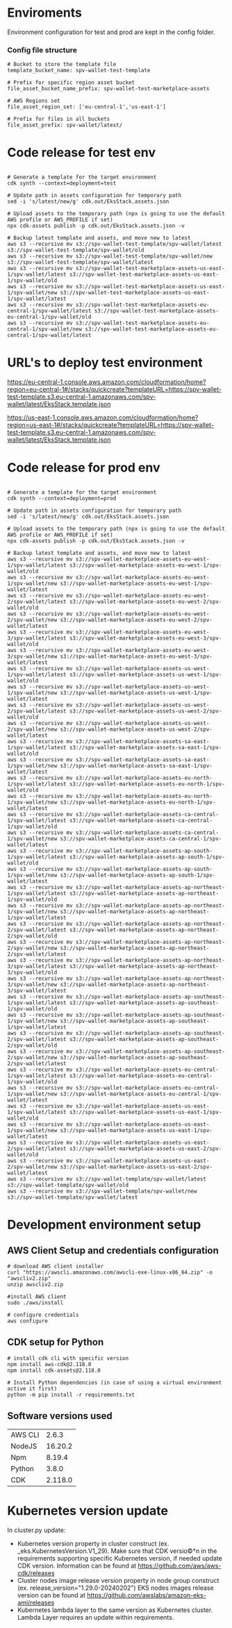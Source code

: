 # Enviroments

Environment configuration for test and prod are kept in the config folder.

### Config file structure

```
# Bucket to store the template file
template_bucket_name: spv-wallet-test-template  

# Prefix for specific region asset bucket
file_asset_bucket_name_prefix: spv-wallet-test-marketplace-assets 

# AWS Regions set
file_asset_region_set: ['eu-central-1','us-east-1']  

# Prefix for files in all buckets
file_asset_prefix: spv-wallet/latest/ 
```

# Code release for test env

```console

# Generate a template for the target environment
cdk synth --context=deployment=test 

# Update path in assets configuration for temporary path
sed -i 's/latest/new/g' cdk.out/EksStack.assets.json

# Upload assets to the temporary path (npx is going to use the default AWS profile or AWS_PROFILE if set)
npx cdk-assets publish -p cdk.out/EksStack.assets.json -v

# Backup latest template and assets, and move new to latest
aws s3 --recursive mv s3://spv-wallet-test-template/spv-wallet/latest s3://spv-wallet-test-template/spv-wallet/old
aws s3 --recursive mv s3://spv-wallet-test-template/spv-wallet/new s3://spv-wallet-test-template/spv-wallet/latest
aws s3 --recursive mv s3://spv-wallet-test-marketplace-assets-us-east-1/spv-wallet/latest s3://spv-wallet-test-marketplace-assets-us-east-1/spv-wallet/old
aws s3 --recursive mv s3://spv-wallet-test-marketplace-assets-us-east-1/spv-wallet/new s3://spv-wallet-test-marketplace-assets-us-east-1/spv-wallet/latest
aws s3 --recursive mv s3://spv-wallet-test-marketplace-assets-eu-central-1/spv-wallet/latest s3://spv-wallet-test-marketplace-assets-eu-central-1/spv-wallet/old
aws s3 --recursive mv s3://spv-wallet-test-marketplace-assets-eu-central-1/spv-wallet/new s3://spv-wallet-test-marketplace-assets-eu-central-1/spv-wallet/latest
```

# URL's to deploy test environment

https://eu-central-1.console.aws.amazon.com/cloudformation/home?region=eu-central-1#/stacks/quickcreate?templateURL=https://spv-wallet-test-template.s3.eu-central-1.amazonaws.com/spv-wallet/latest/EksStack.template.json

https://us-east-1.console.aws.amazon.com/cloudformation/home?region=us-east-1#/stacks/quickcreate?templateURL=https://spv-wallet-test-template.s3.eu-central-1.amazonaws.com/spv-wallet/latest/EksStack.template.json


# Code release for prod env

```console

# Generate a template for the target environment
cdk synth --context=deployment=prod 

# Update path in assets configuration for temporary path
sed -i 's/latest/new/g' cdk.out/EksStack.assets.json

# Upload assets to the temporary path (npx is going to use the default AWS profile or AWS_PROFILE if set)
npx cdk-assets publish -p cdk.out/EksStack.assets.json -v

# Backup latest template and assets, and move new to latest
aws s3 --recursive mv s3://spv-wallet-marketplace-assets-eu-west-1/spv-wallet/latest s3://spv-wallet-marketplace-assets-eu-west-1/spv-wallet/old
aws s3 --recursive mv s3://spv-wallet-marketplace-assets-eu-west-1/spv-wallet/new s3://spv-wallet-marketplace-assets-eu-west-1/spv-wallet/latest
aws s3 --recursive mv s3://spv-wallet-marketplace-assets-eu-west-2/spv-wallet/latest s3://spv-wallet-marketplace-assets-eu-west-2/spv-wallet/old
aws s3 --recursive mv s3://spv-wallet-marketplace-assets-eu-west-2/spv-wallet/new s3://spv-wallet-marketplace-assets-eu-west-2/spv-wallet/latest
aws s3 --recursive mv s3://spv-wallet-marketplace-assets-eu-west-3/spv-wallet/latest s3://spv-wallet-marketplace-assets-eu-west-3/spv-wallet/old
aws s3 --recursive mv s3://spv-wallet-marketplace-assets-eu-west-3/spv-wallet/new s3://spv-wallet-marketplace-assets-eu-west-3/spv-wallet/latest
aws s3 --recursive mv s3://spv-wallet-marketplace-assets-us-west-1/spv-wallet/latest s3://spv-wallet-marketplace-assets-us-west-1/spv-wallet/old
aws s3 --recursive mv s3://spv-wallet-marketplace-assets-us-west-1/spv-wallet/new s3://spv-wallet-marketplace-assets-us-west-1/spv-wallet/latest
aws s3 --recursive mv s3://spv-wallet-marketplace-assets-us-west-2/spv-wallet/latest s3://spv-wallet-marketplace-assets-us-west-2/spv-wallet/old
aws s3 --recursive mv s3://spv-wallet-marketplace-assets-us-west-2/spv-wallet/new s3://spv-wallet-marketplace-assets-us-west-2/spv-wallet/latest
aws s3 --recursive mv s3://spv-wallet-marketplace-assets-sa-east-1/spv-wallet/latest s3://spv-wallet-marketplace-assets-sa-east-1/spv-wallet/old
aws s3 --recursive mv s3://spv-wallet-marketplace-assets-sa-east-1/spv-wallet/new s3://spv-wallet-marketplace-assets-sa-east-1/spv-wallet/latest
aws s3 --recursive mv s3://spv-wallet-marketplace-assets-eu-north-1/spv-wallet/latest s3://spv-wallet-marketplace-assets-eu-north-1/spv-wallet/old
aws s3 --recursive mv s3://spv-wallet-marketplace-assets-eu-north-1/spv-wallet/new s3://spv-wallet-marketplace-assets-eu-north-1/spv-wallet/latest
aws s3 --recursive mv s3://spv-wallet-marketplace-assets-ca-central-1/spv-wallet/latest s3://spv-wallet-marketplace-assets-ca-central-1/spv-wallet/old
aws s3 --recursive mv s3://spv-wallet-marketplace-assets-ca-central-1/spv-wallet/new s3://spv-wallet-marketplace-assets-ca-central-1/spv-wallet/latest
aws s3 --recursive mv s3://spv-wallet-marketplace-assets-ap-south-1/spv-wallet/latest s3://spv-wallet-marketplace-assets-ap-south-1/spv-wallet/old
aws s3 --recursive mv s3://spv-wallet-marketplace-assets-ap-south-1/spv-wallet/new s3://spv-wallet-marketplace-assets-ap-south-1/spv-wallet/latest
aws s3 --recursive mv s3://spv-wallet-marketplace-assets-ap-northeast-1/spv-wallet/latest s3://spv-wallet-marketplace-assets-ap-northeast-1/spv-wallet/old
aws s3 --recursive mv s3://spv-wallet-marketplace-assets-ap-northeast-1/spv-wallet/new s3://spv-wallet-marketplace-assets-ap-northeast-1/spv-wallet/latest
aws s3 --recursive mv s3://spv-wallet-marketplace-assets-ap-northeast-2/spv-wallet/latest s3://spv-wallet-marketplace-assets-ap-northeast-2/spv-wallet/old
aws s3 --recursive mv s3://spv-wallet-marketplace-assets-ap-northeast-2/spv-wallet/new s3://spv-wallet-marketplace-assets-ap-northeast-2/spv-wallet/latest
aws s3 --recursive mv s3://spv-wallet-marketplace-assets-ap-northeast-3/spv-wallet/latest s3://spv-wallet-marketplace-assets-ap-northeast-3/spv-wallet/old
aws s3 --recursive mv s3://spv-wallet-marketplace-assets-ap-northeast-3/spv-wallet/new s3://spv-wallet-marketplace-assets-ap-northeast-3/spv-wallet/latest
aws s3 --recursive mv s3://spv-wallet-marketplace-assets-ap-southeast-1/spv-wallet/latest s3://spv-wallet-marketplace-assets-ap-southeast-1/spv-wallet/old
aws s3 --recursive mv s3://spv-wallet-marketplace-assets-ap-southeast-1/spv-wallet/new s3://spv-wallet-marketplace-assets-ap-southeast-1/spv-wallet/latest
aws s3 --recursive mv s3://spv-wallet-marketplace-assets-ap-southeast-2/spv-wallet/latest s3://spv-wallet-marketplace-assets-ap-southeast-2/spv-wallet/old
aws s3 --recursive mv s3://spv-wallet-marketplace-assets-ap-southeast-2/spv-wallet/new s3://spv-wallet-marketplace-assets-ap-southeast-2/spv-wallet/latest
aws s3 --recursive mv s3://spv-wallet-marketplace-assets-eu-central-1/spv-wallet/latest s3://spv-wallet-marketplace-assets-eu-central-1/spv-wallet/old
aws s3 --recursive mv s3://spv-wallet-marketplace-assets-eu-central-1/spv-wallet/new s3://spv-wallet-marketplace-assets-eu-central-1/spv-wallet/latest
aws s3 --recursive mv s3://spv-wallet-marketplace-assets-us-east-1/spv-wallet/latest s3://spv-wallet-marketplace-assets-us-east-1/spv-wallet/old
aws s3 --recursive mv s3://spv-wallet-marketplace-assets-us-east-1/spv-wallet/new s3://spv-wallet-marketplace-assets-us-east-1/spv-wallet/latest
aws s3 --recursive mv s3://spv-wallet-marketplace-assets-us-east-2/spv-wallet/latest s3://spv-wallet-marketplace-assets-us-east-2/spv-wallet/old
aws s3 --recursive mv s3://spv-wallet-marketplace-assets-us-east-2/spv-wallet/new s3://spv-wallet-marketplace-assets-us-east-2/spv-wallet/latest
aws s3 --recursive mv s3://spv-wallet-template/spv-wallet/latest s3://spv-wallet-template/spv-wallet/old
aws s3 --recursive mv s3://spv-wallet-template/spv-wallet/new s3://spv-wallet-template/spv-wallet/latest

```

# Development environment setup

## AWS Client Setup and credentials configuration
```console
# download AWS client installer
curl "https://awscli.amazonaws.com/awscli-exe-linux-x86_64.zip" -o "awscliv2.zip"
unzip awscliv2.zip

#install AWS client
sudo ./aws/install

# configure credentials
aws configure
```

## CDK setup for Python

```console
# install cdk cli with specific version
npm install aws-cdk@2.118.0 
npm install cdk-assets@2.118.0 

# Install Python dependencies (in case of using a virtual environment active it first)
python -m pip install -r requirements.txt
```

## Software versions used

|   |   |  
|---|---|
|  AWS CLI  | 2.6.3  |   
|   NodeJS |  16.20.2 |  
|   Npm |  8.19.4  |   
|   Python |  3.8.0 |       
|   CDK |  2.118.0   |      


# Kubernetes version update

In cluster.py update:
- Kubernetes version property in cluster construct (ex. _eks.KubernetesVersion.V1_29).
  Make sure that CDK versio©†n in the requirements supporting specific Kubernetes version, if needed update CDK version.
  Information can be found at https://github.com/aws/aws-cdk/releases
- Cluster nodes image release version property in node group construct (ex. release_version="1.29.0-20240202")
  EKS nodes images release version can be found at https://github.com/awslabs/amazon-eks-ami/releases
- Kubernetes lambda layer to the same version as Kubernetes cluster. Lambda Layer requires an update within requirements.
